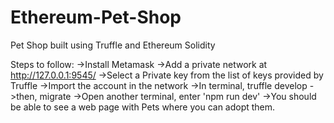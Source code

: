 # Ethereum-Pet-Shop
Pet Shop built using Truffle and Ethereum Solidity

Steps to follow:
  ->Install Metamask
  ->Add a private network at http://127.0.0.1:9545/
  ->Select a Private key from the list of keys provided by Truffle
  ->Import the account in the network
  ->In terminal, truffle develop
  ->then, migrate
  ->Open another terminal, enter 'npm run dev'
  ->You should be able to see a web page with Pets where you can adopt them.
